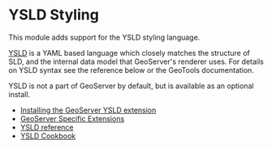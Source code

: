 # YSLD Styling

This module adds support for the YSLD styling language.

[YSLD](https://docs.geotools.org/latest/userguide/extension/ysld.html) is a YAML based language which closely matches the structure of SLD, and the internal data model that GeoServer's renderer uses. For details on YSLD syntax see the reference below or the GeoTools documentation.

YSLD is not a part of GeoServer by default, but is available as an optional install.

-   [Installing the GeoServer YSLD extension](installing.md)
-   [GeoServer Specific Extensions](gs-extensions.md)
-   [YSLD reference](reference/index.md)
-   [YSLD Cookbook](cookbook/index.md)
